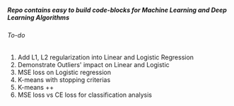 ##### Repo contains easy to build code-blocks for Machine Learning and Deep Learning Algorithms
###### To-do
1. Add L1, L2 regularization into Linear and Logistic Regression
2. Demonstrate Outliers' impact on Linear and Logistic
3. MSE loss on Logistic regression
4. K-means with stopping criterias
5. K-means ++
6. MSE loss vs CE loss for classification analysis
